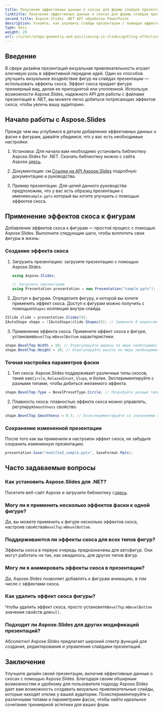 ```yaml
---
title: Получение эффективных данных о скосах для формы слайдов презентации
linktitle: Получение эффективных данных о скосах для формы слайдов презентации
second_title: Aspose.Slides .NET API обработки PowerPoint
description: Узнайте, как улучшить слайды презентации с помощью эффективных данных скоса с помощью Aspose.Slides. Подробное руководство с пошаговыми инструкциями и примером кода.
type: docs
weight: 20
url: /ru/net/shape-geometry-and-positioning-in-slides/getting-effective-bevel-data/
---
```


## Введение

В сфере дизайна презентаций визуальная привлекательность играет ключевую роль в эффективной передаче идей. Один из способов улучшить визуальное воздействие фигур на слайдах презентации — использовать эффекты скоса. Эффект скоса придает фигуре трехмерный вид, делая ее приподнятой или утопленной. Используя возможности Aspose.Slides, надежного API для работы с файлами презентаций в .NET, вы можете легко добиться потрясающих эффектов скоса, чтобы увлечь вашу аудиторию.

## Начало работы с Aspose.Slides

Прежде чем мы углубимся в детали добавления эффективных данных о фаске к фигурам, давайте убедимся, что у вас есть необходимые настройки:

1.  Установка: Для начала вам необходимо установить библиотеку Aspose.Slides for .NET. Скачать библиотеку можно с сайта Aspose.[здесь](https://releases.aspose.com/slides/net/).

2.  Документация: см.[Ссылки на API Aspose.Slides](https://reference.aspose.com/slides/net/) подробную документацию и руководства.

3.  Пример презентации. Для целей данного руководства предположим, что у вас есть образец презентации с именем`sample.pptx` который вы хотите улучшить с помощью эффектов скоса.

## Применение эффектов скоса к фигурам

Добавление эффектов скоса к фигурам — простой процесс с помощью Aspose.Slides. Выполните следующие шаги, чтобы воплотить свои фигуры в жизнь:

### Создание эффекта скоса

1. Загрузить презентацию: загрузите презентацию с помощью Aspose.Slides.
   
   ```csharp
   using Aspose.Slides;
   
   // Загрузить презентацию
   using Presentation presentation = new Presentation("sample.pptx");
   ```

2.  Доступ к фигурам. Определите фигуру, к которой вы хотите применить эффект скоса. Доступ к фигурам можно получить с помощью`Shapes` коллекция внутри слайда.

   ```csharp
   ISlide slide = presentation.Slides[0];
   IAutoShape shape = (IAutoShape)slide.Shapes[0]; // Замените 0 индексом формы.
   ```

3.  Применение эффекта скоса. Примените эффект скоса к фигуре, установив`BevelTop` и`BevelBottom` характеристики.

   ```csharp
   shape.BevelTop.Width = 10; // Отрегулируйте ширину по мере необходимости
   shape.BevelTop.Height = 10; // Отрегулируйте высоту по мере необходимости
   ```

### Точная настройка параметров фаски

1.  Тип скоса: Aspose.Slides поддерживает различные типы скосов, такие как`Circle`, `RelaxedInset`, `Slope`, и более. Экспериментируйте с разными типами, чтобы добиться желаемого эффекта.

   ```csharp
   shape.BevelTop.Type = BevelPresetType.Circle; // Попробуйте разные типы
   ```

2.  Плавность скоса: плавностью эффекта скоса можно управлять, регулируя`Smoothness` свойство.

   ```csharp
   shape.BevelTop.Smoothness = 0.7; // Поэкспериментируйте со значениями от 0 до 1.
   ```

### Сохранение измененной презентации

После того как вы применили и настроили эффект скоса, не забудьте сохранить измененную презентацию.

```csharp
presentation.Save("modified_sample.pptx", SaveFormat.Pptx);
```

## Часто задаваемые вопросы

### Как установить Aspose.Slides для .NET?

 Посетите веб-сайт Aspose и загрузите библиотеку с[здесь](https://releases.aspose.com/slides/net/).

### Могу ли я применить несколько эффектов фаски к одной фигуре?

 Да, вы можете применить к фигуре несколько эффектов скоса, настроив свойства`BevelTop` и`BevelBottom`.

### Поддерживаются ли эффекты скоса для всех типов фигур?

Эффекты скоса в первую очередь предназначены для автофигур. Они могут работать не так, как ожидалось, для других типов фигур.

### Могу ли я анимировать эффекты скоса в презентации?

Да, Aspose.Slides позволяет добавлять к фигурам анимацию, в том числе с эффектами скоса.

### Как удалить эффект скоса фигуры?

 Чтобы удалить эффект скоса, просто установите`BevelTop` и`BevelBottom` значения свойств для`null`.

### Подходит ли Aspose.Slides для других модификаций презентаций?

Абсолютно! Aspose.Slides предлагает широкий спектр функций для создания, редактирования и управления слайдами презентаций.

## Заключение

Улучшите дизайн своей презентации, включив эффективные данные о скосах с помощью Aspose.Slides. Благодаря своим обширным возможностям и удобному для пользователя подходу Aspose.Slides дает вам возможность создавать визуально привлекательные слайды, которые находят отклик у вашей аудитории. Поэкспериментируйте с различными типами и параметрами фасок, чтобы найти идеальное сочетание трехмерной эстетики для ваших форм.
